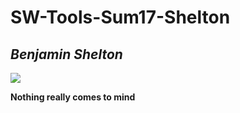 # SW-Tools-Sum17-Shelton

## *Benjamin Shelton*

![](https://qph.ec.quoracdn.net/main-qimg-6afecbcef2fdc8f87063441d8df90ca1-c)

**Nothing really comes to mind**
